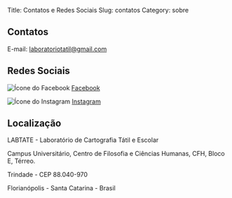 Title: Contatos e Redes Sociais
Slug: contatos
Category: sobre


Contatos
--------

E-mail: <laboratoriotatil@gmail.com>

Redes Sociais
-------------

![Ícone do Facebook]({static}/img/facebook.ico)
[Facebook](https://www.facebook.com/LaboratorioDeCartografiaTatilEEscolar)

![Ícone do Instagram]({static}/img/instagram.ico)
[Instagram](https://instagram.com/labtateufsc)

Localização
-----------

LABTATE - Laboratório de Cartografia Tátil e Escolar

Campus Universitário, Centro de Filosofia e Ciências Humanas, CFH, Bloco E, Térreo.

Trindade - CEP 88.040-970

Florianópolis - Santa Catarina - Brasil
